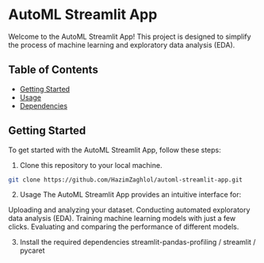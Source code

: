 # AutoML Streamlit App

Welcome to the AutoML Streamlit App! This project is designed to simplify the process of machine learning and exploratory data analysis (EDA).

## Table of Contents

- [Getting Started](#getting-started)
- [Usage](#usage)
- [Dependencies](#dependencies)

## Getting Started

To get started with the AutoML Streamlit App, follow these steps:

1. Clone this repository to your local machine.

```bash
git clone https://github.com/HazimZaghlol/automl-streamlit-app.git
```
 2. Usage
  The AutoML Streamlit App provides an intuitive interface for:
  
  Uploading and analyzing your dataset.
  Conducting automated exploratory data analysis (EDA).
  Training machine learning models with just a few clicks.
  Evaluating and comparing the performance of different models.

 3. Install the required dependencies
    streamlit-pandas-profiling / streamlit / pycaret
    
